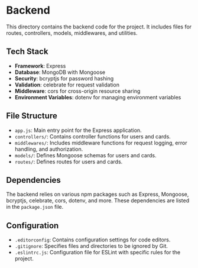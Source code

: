 # Backend

This directory contains the backend code for the project. It includes files for routes, controllers, models, middlewares, and utilities.

## Tech Stack

- **Framework**: Express
- **Database**: MongoDB with Mongoose
- **Security**: bcryptjs for password hashing
- **Validation**: celebrate for request validation
- **Middleware**: cors for cross-origin resource sharing
- **Environment Variables**: dotenv for managing environment variables

## File Structure

- `app.js`: Main entry point for the Express application.
- `controllers/`: Contains controller functions for users and cards.
- `middlewares/`: Includes middleware functions for request logging, error handling, and authorization.
- `models/`: Defines Mongoose schemas for users and cards.
- `routes/`: Defines routes for users and cards.

## Dependencies

The backend relies on various npm packages such as Express, Mongoose, bcryptjs, celebrate, cors, dotenv, and more. These dependencies are listed in the `package.json` file.

## Configuration

- `.editorconfig`: Contains configuration settings for code editors.
- `.gitignore`: Specifies files and directories to be ignored by Git.
- `.eslintrc.js`: Configuration file for ESLint with specific rules for the project.
